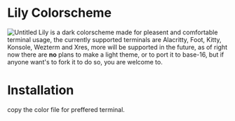 # Lily Colorscheme
![Untitled](https://user-images.githubusercontent.com/83582297/143406896-4f9138ff-56a4-4fb8-a137-bdb65dd6428e.png)
Lily is a dark colorscheme made for pleasent and comfortable terminal usage, the currently supported terminals are Alacritty, Foot, Kitty, Konsole, Wezterm and Xres, more will be supported in the future, as of right now there are **no** plans to make a light theme, or to port it to base-16, but if anyone want's to fork it to do so, you are welcome to.
# Installation
copy the color file for preffered terminal.

